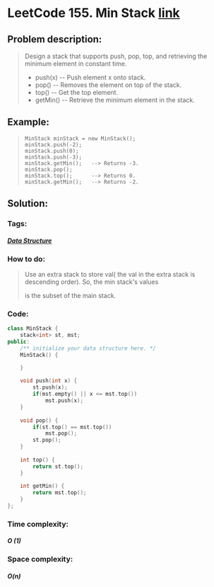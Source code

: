 # LeetCode 155. Min Stack [link](https://leetcode.com/problems/min-stack/)

## Problem description:

> Design a stack that supports push, pop, top, and retrieving the minimum element in constant time.
>
> - push(x) -- Push element x onto stack.
> - pop() -- Removes the element on top of the stack.
> - top() -- Get the top element.
> - getMin() -- Retrieve the minimum element in the stack.

## Example:

>```
>MinStack minStack = new MinStack();
>minStack.push(-2);
>minStack.push(0);
>minStack.push(-3);
>minStack.getMin();   --> Returns -3.
>minStack.pop();
>minStack.top();      --> Returns 0.
>minStack.getMin();   --> Returns -2.
>```

## Solution:

### Tags:

#### *[Data Structure](https://github.com/yang-233/Algorithm-note/tree/master/Data-structure)* 

### How to do:

> Use an extra stack to store val( the val in the extra stack is descending order). So, the min stack's values  
>
> is the subset of the  main stack.

### Code:

```c++
class MinStack {
    stack<int> st, mst;
public:
    /** initialize your data structure here. */
    MinStack() {

    }
    
    void push(int x) {
        st.push(x);
        if(mst.empty() || x <= mst.top())
            mst.push(x);
    }
    
    void pop() {
        if(st.top() == mst.top())
            mst.pop();
        st.pop();
    }
    
    int top() {
        return st.top();
    }
    
    int getMin() {
        return mst.top();
    }
};
```

### Time complexity:

#### *O (1)*

### Space complexity:

#### *O(n)*

